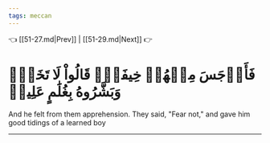 ```yaml
---
tags: meccan
---
```


👈 [[51-27.md|Prev]] | [[51-29.md|Next]] 👉

# فَأَوۡجَسَ مِنۡهُمۡ خِيفَةٗۖ قَالُواْ لَا تَخَفۡۖ وَبَشَّرُوهُ بِغُلَٰمٍ عَلِيمٖ

And he felt from them apprehension. They said, "Fear not," and gave him good tidings of a learned boy

---

